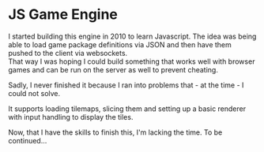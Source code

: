 JS Game Engine
==============

I started building this engine in 2010 to learn Javascript.
The idea was being able to load game package definitions via JSON
and then have them pushed to the client via websockets.  
That way I was hoping I could build something that works well with
browser games and can be run on the server as well to prevent cheating.

Sadly, I never finished it because I ran into problems that - at the time - I could not solve.

It supports loading tilemaps, slicing them and setting up a 
basic renderer with input handling to display the tiles.

Now, that I have the skills to finish this, I'm lacking the time.
To be continued...